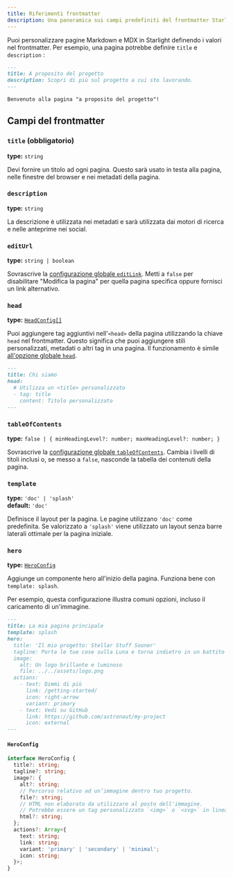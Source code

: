 ```yaml
---
title: Riferimenti frontmatter 
description: Una panoramica sui campi predefiniti del frontmatter Starlight.
---
```


Puoi personalizzare pagine Markdown e MDX in Starlight definendo i valori nel frontmatter. Per esempio, una pagina potrebbe definire `title` e `description` :

```md
---
title: A proposito del progetto
description: Scopri di più sul progetto a cui sto lavorando.
---

Benvenuto alla pagina "a proposito del progetto"!
```

## Campi del frontmatter

### `title` (obbligatorio)

**type:** `string`

Devi fornire un titolo ad ogni pagina. Questo sarà usato in testa alla pagina, nelle finestre del browser e nei metadati della pagina.

### `description`

**type:** `string`

La descrizione è utilizzata nei metadati e sarà utilizzata dai motori di ricerca e nelle anteprime nei social.

### `editUrl`

**type:** `string | boolean`

Sovrascrive la [configurazione globale `editLink`](/it/reference/configuration/#editlink). Metti a `false` per disabilitare "Modifica la pagina" per quella pagina specifica oppure fornisci un link alternativo.

### `head`

**type:** [`HeadConfig[]`](/it/reference/configuration/#headconfig)

Puoi aggiungere tag aggiuntivi nell'`<head>` della pagina utilizzando la chiave `head` nel frontmatter. Questo significa che puoi aggiungere stili personalizzati, metadati o altri tag in una pagina. Il funzionamento è simile [all'opzione globale `head`](/it/reference/configuration/#head).

```md
---
title: Chi siamo
head:
  # Utilizza un <title> personalizzato
  - tag: title
    content: Titolo personalizzato
---
```

### `tableOfContents`

**type:** `false | { minHeadingLevel?: number; maxHeadingLevel?: number; }`

Sovrascrive la [configurazione globale `tableOfContents`](/it/reference/configuration/#tableofcontents).
Cambia i livelli di titoli inclusi o, se messo a  `false`, nasconde la tabella dei contenuti della pagina.

### `template`

**type:** `'doc' | 'splash'`  
**default:** `'doc'`

Definisce il layout per la pagina.
Le pagine utilizzano `'doc'` come predefinita.
Se valorizzato a `'splash'` viene utilizzato un layout senza barre laterali ottimale per la pagina iniziale.

### `hero`

**type:** [`HeroConfig`](#heroconfig)

Aggiunge un componente hero all'inizio della pagina. Funziona bene con `template: splash`.

Per esempio, questa configurazione illustra comuni opzioni, incluso il caricamento di un'immagine.

```md
---
title: La mia pagina principale
template: splash
hero:
  title: 'Il mio progetto: Stellar Stuff Sooner'
  tagline: Porta le tue cose sulla Luna e torna indietro in un battito d'occhio.
  image:
    alt: Un logo brillante e luminoso
    file: ../../assets/logo.png
  actions:
    - text: Dimmi di più
      link: /getting-started/
      icon: right-arrow
      variant: primary
    - text: Vedi su GitHub
      link: https://github.com/astronaut/my-project
      icon: external
---
```

#### `HeroConfig`

```ts
interface HeroConfig {
  title?: string;
  tagline?: string;
  image?: {
    alt?: string;
    // Percorso relativo ad un’immagine dentro tuo progetto.
    file?: string;
    // HTML non elaborato da utilizzare al posto dell'immagine.
    // Potrebbe essere un tag personalizzato `<img>` o `<svg>` in linea.
    html?: string;
  };
  actions?: Array<{
    text: string;
    link: string;
    variant: 'primary' | 'secondary' | 'minimal';
    icon: string;
  }>;
}
```
